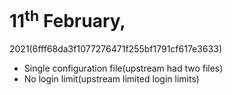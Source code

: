 # 11<sup>th</sup> February,
2021(6fff68da3f1077276471f255bf1791cf617e3633)

- Single configuration file(upstream had two files)
- No login limit(upstream limited login limits)
